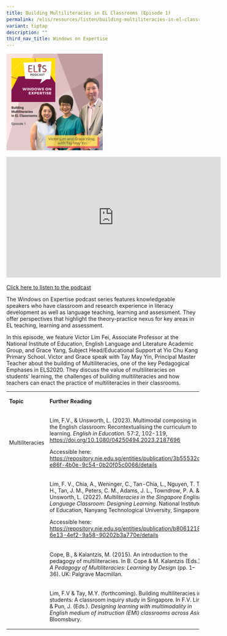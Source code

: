 ```yaml
---
title: Building Multiliteracies in EL Classrooms (Episode 1)
permalink: /elis/resources/listen/building-multiliteracies-in-el-classrooms-episode-1/
variant: tiptap
description: ""
third_nav_title: Windows on Expertise
---
```

<p></p>
<div class="isomer-image-wrapper">
<img style="width: 50%;" height="auto" width="100%" alt="" src="/images/Winex_1.png">
</div>
<p></p>
<iframe allowfullscreen="" allow="accelerometer; autoplay; clipboard-write; encrypted-media; gyroscope; picture-in-picture; web-share" frameborder="0" title="YouTube video player" src="https://www.youtube.com/embed/v2iefM_FOw0?si=ab--01B9_tOBDUQ7" height="315" width="560"></iframe>
<p><a href="https://open.spotify.com/episode/4H8SIcebwbsO3hL7XUUBl7?si=291c6c177d6c472b" rel="noopener noreferrer nofollow" target="_blank">Click here to listen to the podcast</a>
</p>
<p>The Windows on Expertise podcast series features knowledgeable speakers
who have classroom and research experience in literacy development as well
as language teaching, learning and assessment. They offer perspectives
that highlight the theory-practice nexus for key areas in EL teaching,
learning and assessment.</p>
<p></p>
<p>In this episode, we feature Victor Lim Fei, Associate Professor at the
National Institute of Education, English Language and Literature Academic
Group, and Grace Yang, Subject Head/Educational Support at Yio Chu Kang
Primary School. Victor and Grace speak with Tay May Yin, Principal Master
Teacher about the building of Multiliteracies, one of the key Pedagogical
Emphases in ELS2020. They discuss the value of multiliteracies on students’
learning, the challenges of building multiliteracies and how teachers can
enact the practice of multiliteracies in their classrooms.&nbsp;</p>
<p></p>
<table>
<tbody>
<tr>
<td rowspan="1" colspan="1">
<p><strong>Topic</strong>
</p>
</td>
<td rowspan="1" colspan="1">
<p><strong>Further Reading</strong>
</p>
</td>
</tr>
<tr>
<td rowspan="1" colspan="1">
<p>Multiliteracies</p>
</td>
<td rowspan="1" colspan="1">
<p>Lim, F.V., &amp; Unsworth, L. (2023). Multimodal composing in the English
classroom: Recontextualising the curriculum to learning. <em>English in Education. </em>57:2,
102-119, <a href="https://doi.org/10.1080/04250494.2023.2187696" rel="noopener noreferrer nofollow" target="_blank"><u>https://doi.org/10.1080/04250494.2023.2187696</u></a>
</p>
<p>Accessible here: <a href="https://doi.org/10.1080/04250494.2023.2187696" rel="noopener noreferrer nofollow" target="_blank"><u>https://repository.nie.edu.sg/entities/publication/3b55532d-e86f-4b0e-9c54-0b20f05c0066/details</u></a>
</p>
</td>
</tr>
<tr>
<td rowspan="1" colspan="1">
<p></p>
</td>
<td rowspan="1" colspan="1">
<p>Lim, F. V., Chia, A., Weninger, C., Tan-Chia, L., Nguyen, T. T. H., Tan,
J. M., Peters, C. M., Adams, J. L., Towndrow, P. A. &amp; Unsworth, L.
(2022). <em>Multiliteracies in the Singapore English Language Classroom: Designing Learning</em>.
National Institute of Education, Nanyang Technological University, Singapore.&nbsp;</p>
<p>Accessible here: <a href="https://doi.org/10.1080/04250494.2023.2187696" rel="noopener noreferrer nofollow" target="_blank"><u>https://repository.nie.edu.sg/entities/publication/b8061218-6e13-4ef2-9a58-90202b3a770e/details</u></a>
</p>
<p></p>
</td>
</tr>
<tr>
<td rowspan="1" colspan="1">
<p></p>
</td>
<td rowspan="1" colspan="1">
<p>Cope, B., &amp; Kalantzis, M. (2015). An introduction to the pedagogy
of multiliteracies. In B. Cope &amp; M. Kalantzis (Eds.), <em>A Pedagogy of Multiliteracies: Learning by Design </em>(pp.
1–36). UK: Palgrave Macmillan.&nbsp;</p>
<p></p>
</td>
</tr>
<tr>
<td rowspan="1" colspan="1">
<p></p>
</td>
<td rowspan="1" colspan="1">
<p>Lim, F.V &amp; Tay, M.Y. (forthcoming). Building multiliteracies in students:
A classroom inquiry study in Singapore. In F.V. Lim &amp; Pun, J. (Eds.). <em>Designing learning with multimodality in English medium of instruction (EMI) classrooms across Asia.</em> Bloomsbury.</p>
<p></p>
</td>
</tr>
</tbody>
</table>
<p></p>